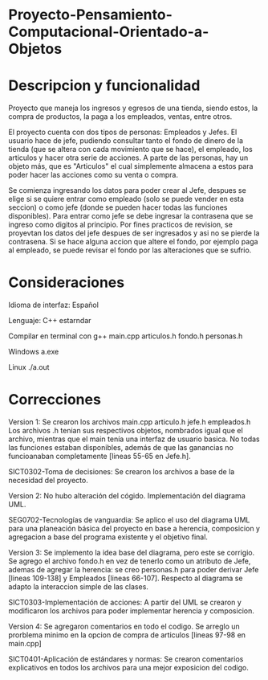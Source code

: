 # Proyecto-Pensamiento-Computacional-Orientado-a-Objetos

# Descripcion y funcionalidad

Proyecto que maneja los ingresos y egresos de una tienda, siendo estos, la compra de productos, la paga a los empleados, ventas, entre otros.

El proyecto cuenta con dos tipos de personas: Empleados y Jefes. El usuario hace de jefe, pudiendo consultar tanto el fondo de dinero de la tienda (que se altera con cada movimiento que se hace), el empleado, los articulos y hacer otra serie de acciones.
A parte de las personas, hay un objeto más, que es "Articulos" el cual simplemente almacena a estos para poder hacer las acciones como su venta o compra.

Se comienza ingresando los datos para poder crear al Jefe, despues se elige si se quiere entrar como empleado (solo se puede vender en esta seccion) o como jefe (donde se pueden hacer todas las funciones disponibles). Para entrar como jefe se debe ingresar la contrasena que se ingreso como digitos al principio. Por fines practicos de revision, se proyevtan los datos del jefe despues de ser ingresados y asi no se pierde la contrasena. Si se hace alguna accion que altere el fondo, por ejemplo paga al empleado, se puede revisar el fondo por las alteraciones que se sufrio.

# Consideraciones

Idioma de interfaz: Español

Lenguaje: C++ estarndar

Compilar en terminal con g++ main.cpp articulos.h fondo.h personas.h

Windows a.exe

Linux ./a.out

# Correcciones

Version 1: Se crearon los archivos main.cpp articulo.h jefe.h empleados.h Los archivos .h tenian sus respectivos objetos, nombrados igual que el archivo, mientras que el main tenía una interfaz de usuario basica. No todas las funciones estaban disponibles, además de que las ganancias no funcioanaban completamente [lineas 55-65 en Jefe.h].

SICT0302-Toma de decisiones: Se crearon los archivos a base de la necesidad del proyecto.


Version 2: No hubo alteración del cógido. Implementación del diagrama UML.

SEG0702-Tecnologías de vanguardia: Se aplico el uso del diagrama UML para una planeación básica del proyecto en base a herencia, composicion y agregacion a base del programa existente y el objetivo final.


Version 3: Se implemento la idea base del diagrama, pero este se corrigio. Se agrego el archivo fondo.h en vez de tenerlo como un atributo de Jefe, ademas de agregar la herencia: se creo personas.h para poder derivar Jefe [lineas 109-138] y Empleados [lineas 66-107]. Respecto al diagrama se adapto la interaccion simple de las clases.

SICT0303-Implementación de acciones: A partir del UML se crearon y modificaron los archivos para poder implementar herencia y composicion.


Version 4: Se agregaron comentarios en todo el codigo. Se arreglo un prorblema minimo en la opcion de compra de articulos [lineas 97-98 en main.cpp]

SICT0401-Aplicación de estándares y normas: Se crearon comentarios explicativos en todos los archivos para una mejor exposicion del codigo.

